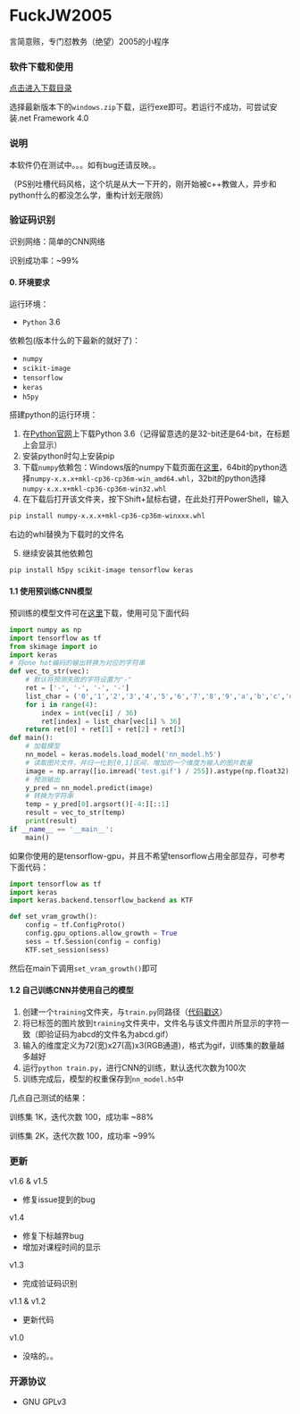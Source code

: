 # FuckJW2005
言简意赅，专门怼教务（绝望）2005的小程序

### 软件下载和使用
 [点击进入下载目录](https://github.com/qhgz2013/FuckJW2005/releases)
 
 选择最新版本下的`windows.zip`下载，运行exe即可。若运行不成功，可尝试安装.net Framework 4.0

### 说明
本软件仍在测试中。。。如有bug还请反映。。

（PS别吐槽代码风格，这个坑是从大一下开的，刚开始被c++教做人，异步和python什么的都没怎么学，重构计划无限鸽）

### 验证码识别
识别网络：简单的CNN网络

识别成功率：~99%

#### 0. 环境要求

运行环境：
- `Python` 3.6

依赖包(版本什么的下最新的就好了)：
- `numpy`
- `scikit-image`
- `tensorflow`
- `keras`
- `h5py`

搭建python的运行环境：
1. 在[Python官网](https://www.python.org/downloads/)上下载Python 3.6（记得留意选的是32-bit还是64-bit，在标题上会显示）
2. 安装python时勾上安装pip
3. 下载`numpy`依赖包：Windows版的numpy下载页面在[这里](https://www.lfd.uci.edu/~gohlke/pythonlibs/#numpy)，64bit的python选择`numpy‑x.x.x+mkl‑cp36‑cp36m‑win_amd64.whl`，32bit的python选择`numpy‑x.x.x+mkl‑cp36‑cp36m‑win32.whl`
4. 在下载后打开该文件夹，按下Shift+鼠标右键，在此处打开PowerShell，输入
```bash
pip install numpy-x.x.x+mkl-cp36-cp36m-winxxx.whl
```
右边的whl替换为下载时的文件名

5. 继续安装其他依赖包
```bash
pip install h5py scikit-image tensorflow keras
```

#### 1.1 使用预训练CNN模型
预训练的模型文件可在[这里](./ocr_project/nn_model.h5)下载，使用可见下面代码
```python
import numpy as np
import tensorflow as tf
from skimage import io
import keras
# 将one hot编码的输出转换为对应的字符串
def vec_to_str(vec):
    # 默认将预测失败的字符设置为"-"
    ret = ['-', '-', '-', '-']
    list_char = ('0','1','2','3','4','5','6','7','8','9','a','b','c','d','e','f','g','h','i','j','k','l','m','n','o','p','q','r','s','t','u','v','w','x','y','z')
    for i in range(4):
        index = int(vec[i] / 36)
        ret[index] = list_char[vec[i] % 36]
    return ret[0] + ret[1] + ret[2] + ret[3]
def main():
    # 加载模型
    nn_model = keras.models.load_model('nn_model.h5')
    # 读取图片文件，并归一化到[0,1]区间，增加的一个维度为输入的图片数量
    image = np.array([io.imread('test.gif') / 255]).astype(np.float32)
    # 预测输出
    y_pred = nn_model.predict(image)
    # 转换为字符串
    temp = y_pred[0].argsort()[-4:][::1]
    result = vec_to_str(temp)
    print(result)
if __name__ == '__main__':
    main()
```
如果你使用的是tensorflow-gpu，并且不希望tensorflow占用全部显存，可参考下面代码：
```python
import tensorflow as tf
import keras
import keras.backend.tensorflow_backend as KTF

def set_vram_growth():
    config = tf.ConfigProto()
    config.gpu_options.allow_growth = True
    sess = tf.Session(config = config)
    KTF.set_session(sess)
```
然后在main下调用`set_vram_growth()`即可

#### 1.2 自己训练CNN并使用自己的模型
1. 创建一个`training`文件夹，与`train.py`同路径（[代码戳这](./ocr_project/train.py)）
2. 将已标签的图片放到`training`文件夹中，文件名与该文件图片所显示的字符一致（即验证码为abcd的文件名为abcd.gif）
3. 输入的维度定义为72(宽)x27(高)x3(RGB通道)，格式为gif，训练集的数量越多越好
4. 运行`python train.py`，进行CNN的训练，默认迭代次数为100次
5. 训练完成后，模型的权重保存到`nn_model.h5`中

几点自己测试的结果：

训练集 1K，迭代次数 100，成功率 ~88%

训练集 2K，迭代次数 100，成功率 ~99%

### 更新
v1.6 & v1.5
- 修复issue提到的bug

v1.4
- 修复下标越界bug
- 增加对课程时间的显示

v1.3
- 完成验证码识别

v1.1 & v1.2
- 更新代码

v1.0
- 没啥的。。

### 开源协议
- GNU GPLv3
